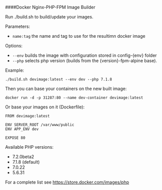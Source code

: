 ####Docker Nginx-PHP-FPM Image Builder

Run ./build.sh to build/update your images. 

Parameters: 

 - `name:tag` the name and tag to use for the resultimn docker image

Options:

 - `--env` builds the image 
with configuration stored in config-{env} folder
 - `--php` selects php version (builds from the {version}-fpm-alpine base).

Example:

`./build.sh devimage:latest --env dev --php 7.1.8`

Then you can base your containers on the new built image: 

`docker run -d -p 31287:80 --name dev-container devimage:latest`

Or base your images on it (Dockerfile):

    FROM devimage:latest
    
    ENV SERVER_ROOT /var/www/public
    ENV APP_ENV dev
    
    EXPOSE 80

Available PHP versions: 

 - 7.2.0beta2
 - 7.1.8 (default)
 - 7.0.22
 - 5.6.31

For a complete list see https://store.docker.com/images/php


